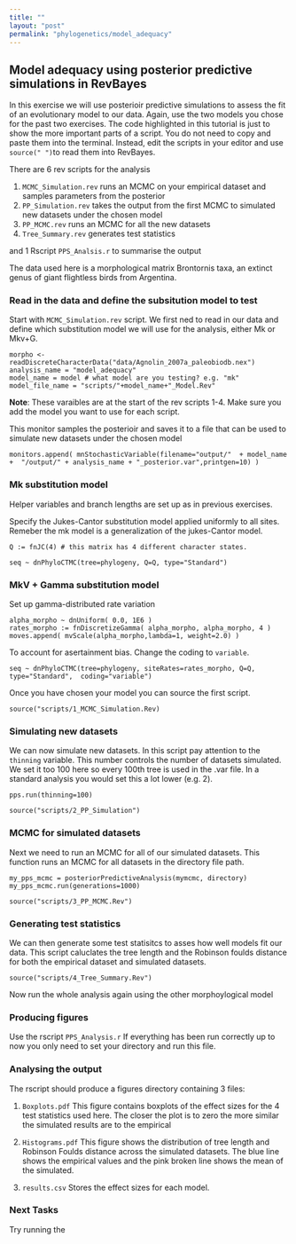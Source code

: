 ```yaml
---
title: ""
layout: "post" 
permalink: "phylogenetics/model_adequacy"
---
```


## Model adequacy using posterior predictive simulations in RevBayes

In this exercise we will use posterioir predictive simulations to assess the fit of an evolutionary model to our data. Again, use the two models you chose for the past two exercises.
The code highlighted in this tutorial is just to show the more important parts of a script. You do not need to copy and paste them into the terminal. Instead, edit the scripts in your editor and use `source(" ")`to read them into RevBayes.

There are 6 rev scripts for the analysis
 
1. `MCMC_Simulation.rev` runs an MCMC on your empirical dataset and samples parameters from the posterior
2. `PP_Simulation.rev` takes the output from the first MCMC to simulated new datasets under the chosen model
3. `PP_MCMC.rev` runs an MCMC for all the new datasets
4. `Tree_Summary.rev` generates test statistics


and 1 Rscript `PPS_Analsis.r` to summarise the output 

The data used here is a morphological matrix Brontornis taxa, an extinct genus of giant flightless birds from Argentina. 

### Read in the data and define the subsitution model to test 
Start with `MCMC_Simulation.rev` script. We first ned to read in our data and define which substitution model we will use for the analysis, either Mk or Mkv+G.

```{r data, eval=TRUE}
morpho <- readDiscreteCharacterData("data/Agnolin_2007a_paleobiodb.nex")
analysis_name = "model_adequacy" 
model_name = model # what model are you testing? e.g. "mk"
model_file_name = "scripts/"+model_name+"_Model.Rev"
```
**Note**: These varaibles are at the start of the rev scripts 1-4. Make sure you add the model you want to use for each script.

This monitor samples the posterioir and saves it to a file that can be used to simulate new datasets under the chosen model 

```{r monitors, eval=TRUE}
monitors.append( mnStochasticVariable(filename="output/"  + model_name +  "/output/" + analysis_name + "_posterior.var",printgen=10) )
```

### Mk substitution model
Helper variables and branch lengths are set up as in previous exercises. 

Specify the Jukes-Cantor substitution model applied uniformly to all sites. Remeber the mk model is a generalization of the jukes-Cantor model. 

```{r JC, eval=TRUE}
Q := fnJC(4) # this matrix has 4 different character states. 

seq ~ dnPhyloCTMC(tree=phylogeny, Q=Q, type="Standard")
```
 
### MkV + Gamma substitution model
Set up gamma-distributed rate variation 

```{r Gamma, eval=TRUE}    
alpha_morpho ~ dnUniform( 0.0, 1E6 )
rates_morpho := fnDiscretizeGamma( alpha_morpho, alpha_morpho, 4 )
moves.append( mvScale(alpha_morpho,lambda=1, weight=2.0) )
``` 
   
To account for asertainment bias. Change the coding to `variable`.

```{r mkvG, eval=FALSE}    
seq ~ dnPhyloCTMC(tree=phylogeny, siteRates=rates_morpho, Q=Q, type="Standard",  coding="variable")
``` 

    
Once you have chosen your model you can source the first script.

```{r S1, eval=FALSE} 
source("scripts/1_MCMC_Simulation.Rev)
``` 
  
### Simulating new datasets
We can now simulate new datasets. In this script pay attention to the `thinning` variable. 
This number controls the number of datasets simulated. We set it too 100 here so every 100th tree is used in the .var file. In a standard analysis you would set this a lot lower (e.g. 2). 

```{r thinning, eval=FALSE} 
pps.run(thinning=100)
```

```{r S2, eval=FALSE} 
source("scripts/2_PP_Simulation")
```

### MCMC for simulated datasets
Next we need to run an MCMC for all of our simulated datasets. This function runs an MCMC for all datasets in the directory file path. 

```{r MCMC2, eval=FALSE} 
my_pps_mcmc = posteriorPredictiveAnalysis(mymcmc, directory)
my_pps_mcmc.run(generations=1000)
```
```{r S3, eval=FALSE} 
source("scripts/3_PP_MCMC.Rev")
```

### Generating test statistics
We can then generate some test statisitcs to asses how well models fit our data. This script caluclates the tree length and the Robinson foulds distance for both the empirical dataset and simulated datasets. 

```{r S4, eval=FALSE} 
source("scripts/4_Tree_Summary.Rev")
```

Now run the whole analysis again using the other morphoylogical model

### Producing figures
Use the rscript `PPS_Analysis.r`
If everything has been run correctly up to now you only need to set your directory and run this file.

### Analysing the output 

The rscript should produce a figures directory containing 3 files:

1. `Boxplots.pdf` This figure contains boxplots of the effect sizes for the 4 test statistics used here. The closer the plot is to zero the more similar the simulated results are to the empirical 

 
2. `Histograms.pdf` This figure shows the distribution of tree length and Robinson Foulds distance across the simulated datasets. The blue line shows the empirical values and the pink  broken line shows the mean of the simulated. 


3. `results.csv` Stores the effect sizes for each model.


### Next Tasks

Try running the 

